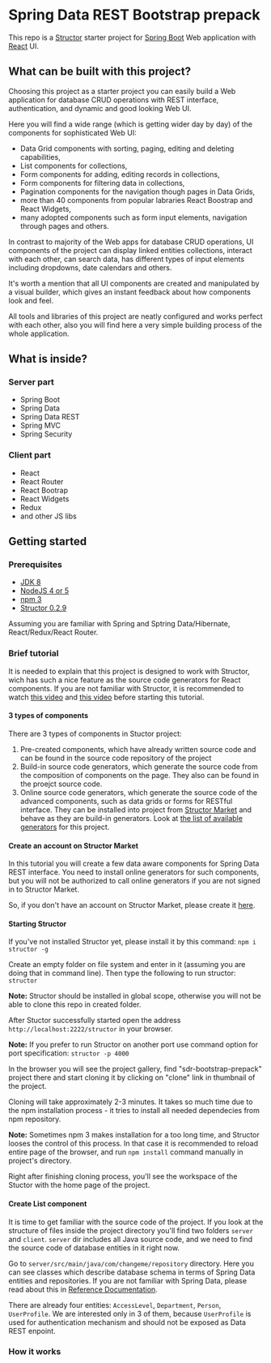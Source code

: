 # Spring Data REST Bootstrap prepack

This repo is a [Structor](https://github.com/ipselon/structor) starter project for [Spring Boot](http://projects.spring.io/spring-boot/) Web application with [React](https://facebook.github.io/react/) UI. 

## What can be built with this project?

Choosing this project as a starter project you can easily build a Web application for database CRUD operations with REST interface, authentication, and dynamic and good looking Web UI. 

Here you will find a wide range (which is getting wider day by day) of the components for sophisticated Web UI:
  * Data Grid components with sorting, paging, editing and deleting capabilities,
  * List components for collections,
  * Form components for adding, editing records in collections,
  * Form components for filtering data in collections,
  * Pagination components for the navigation though pages in Data Grids,
  * more than 40 components from popular labraries React Boostrap and React Widgets,
  * many adopted components such as form input elements, navigation through pages and others.

In contrast to majority of the Web apps for database CRUD operations, UI components of the project can display linked entities collections, interact with each other, can search data, has different types of input elements including dropdowns, date calendars and others.

It's worth a mention that all UI components are created and manipulated by a visual builder, which gives an instant feedback about how components look and feel.

All tools and libraries of this project are neatly configured and works perfect with each other, also you will find here a very simple building process of the whole application.


## What is inside?

### Server part

* Spring Boot
* Spring Data
* Spring Data REST
* Spring MVC
* Spring Security

### Client part

* React
* React Router
* React Bootrap
* React Widgets
* Redux
* and other JS libs

## Getting started

### Prerequisites

* <a href="http://www.oracle.com/technetwork/java/javase/downloads/jdk8-downloads-2133151.html" target="_blank">JDK 8</a>
* <a href="https://nodejs.org/en/" target="_blank">NodeJS 4 or 5</a>
* <a href="https://docs.npmjs.com/getting-started/installing-node" target="_blank">npm 3</a>
* <a href="https://www.npmjs.com/package/structor" target="_blank">Structor 0.2.9</a>

Assuming you are familiar with Spring and Sptring Data/Hibernate, React/Redux/React Router.

### Brief tutorial

It is needed to explain that this project is designed to work with Structor, wich has such a nice feature as the source code generators for React components. If you are not familiar with Structor, it is recommended to watch <a href="https://www.youtube.com/watch?v=AY65e6Ry_rY" target="_blank">this video</a> and <a href="https://www.youtube.com/watch?v=JLz8B0XJPyk" target="_blank">this video</a> before starting this tutorial.

#### 3 types of components

There are 3 types of components in Stuctor project:

1. Pre-created components, which have already written source code and can be found in the source code repository of the project
2. Build-in source code generators, which generate the source code from the composition of components on the page. They also can be found in the proejct source code.
3. Online source code generators, which generate the source code of the advanced components, such as data grids or forms for RESTful interface. They can be installed into project from [Structor Market](https://helmetrex.com) and behave as they are build-in generators. Look at [the list of available generators](http://probe.helmetrex.com/generators?projectId=175) for this project.

#### Create an account on Structor Market

In this tutorial you will create a few data aware components for Spring Data REST interface. You need to install online generators for such components, but you will not be authorized to call online generators if you are not signed in to Structor Market.

So, if you don't have an account on Structor Market, please create it [here](http://probe.helmetrex.com/sign-up).

#### Starting Structor

If you've not installed Structor yet, please install it by this command:
`
npm i structor -g
`

Create an empty folder on file system and enter in it (assuming you are doing that in command line). 
Then type the following to run structor:
`
structor
`

**Note:**  Structor should be installed in global scope, otherwise you will not be able to clone this repo in created folder.

After Stuctor successfully started open the address `http://localhost:2222/structor` in your browser.

**Note:** If you prefer to run Structor on another port use command option for port specification: `structor -p 4000`

In the browser you will see the project gallery, find "sdr-bootstrap-prepack" project there and start cloning it by clicking on "clone" link in thumbnail of the project.

Cloning will take approximately 2-3 minutes. It takes so much time due to the npm installation process - it tries to install all needed dependecies from npm repository.

**Note:** Sometimes npm 3 makes installation for a too long time, and Structor looses the control of this process. In that case it is recommended to reload entire page of the browser, and run `npm install` command manually in project's directory.

Right after finishing cloning process, you'll see the workspace of the Stuctor with the home page of the project.

#### Create List component

It is time to get familiar with the source code of the project. If you look at the structure of files inside the project directory you'll find two folders `server` and `client`. `server` dir includes all Java source code, and we need to find the source code of database entities in it right now.

Go to `server/src/main/java/com/changeme/repository` directory. Here you can see classes which describe database schema in terms of Spring Data entities and repositories. If you are not familiar with Spring Data, please read about this in [Reference Documentation](http://docs.spring.io/spring-data/jpa/docs/current/reference/html/).

There are already four entities: `AccessLevel`, `Department`, `Person`, `UserProfile`. We are interested only in 3 of them, because `UserProfile` is used for authentication mechanism and should not be exposed as Data REST enpoint.



### How it works

